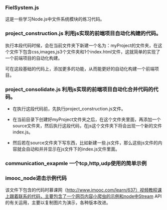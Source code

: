 ### FielSystem.js 

这是一些学习Node.js中文件系统模块的练习代码。

### project_construction.js 利用js实现的前端项目自动化构建的代码。

执行本段代码时候，会在当前文件夹下新建一个名为：myProject的文件夹，在这个文件下包含css,images,js3个文件夹和1个index.html文件，这就简单的实现了一个前端项目的自动化构建。

可在这段基础的代码上，添加更多的功能，从而能更好的自动化构建一个前端项目。

### project_consolidate.js  利用js实现的前端项目自动化合并代码的代码。

- 在执行这段代码前，先执行project_construction.js文件。


- 在当前目录下创建好myProject文件夹之后，在这个文件夹里面，再添加一个source文件夹，然后执行这段代码，在js这个文件夹下将会出现一个新的文件index.js。


- 然后若在source文件夹下写东西，比如新建一些.js文件，那么这些js文件的内容就会自动和并并显示在js文件下的index.js文件里面。

### communication_exapmle 一个tcp,http,udp使用的简单示例

### imooc_node进击示例代码
该文件下包含的代码时慕课网（http://www.imooc.com/learn/637）视频教程课上跟着联系的代码，主要包含了一个网页内容小爬虫的示例和node中Stream API的有关运用，主要以复制图片为演示，各种版本改进。
